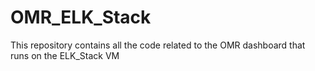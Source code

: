 # OMR_ELK_Stack
This repository contains all the code related to the OMR dashboard that runs on the ELK_Stack VM
